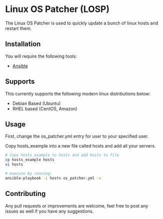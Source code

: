 # Linux OS Patcher (LOSP)
The Linux OS Patcher is used to quickly update a bunch of linux hosts and restart them.

## Installation
You will require the following tools:

- [Ansible](https://docs.ansible.com/ansible/latest/installation_guide/intro_installation.html)

## Supports
This currently supports the following modern linux distributions below:
- Debian Based (Ubuntu)
- RHEL based (CentOS, Amazon)

## Usage
First, change the os_patcher.yml entry for user to your specified user.

Copy hosts_example into a new file called hosts and add all your servers.
```bash
# Copy hosts_example to hosts and add hosts to file
cp hosts_example hosts
vi hosts

# execute by running:
ansible-playbook -i hosts os_patcher.yml -v
```

## Contributing
Any pull requests or improvements are welcome, feel free to post any issues as well if you have any suggestions.
